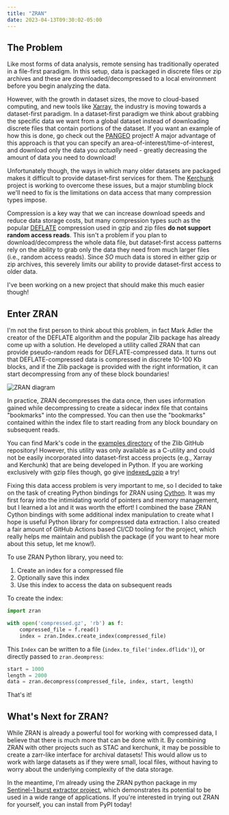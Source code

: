 ```yaml
---
title: "ZRAN"
date: 2023-04-13T09:30:02-05:00
---
```

## The Problem
Like most forms of data analysis, remote sensing has traditionally operated in a file-first paradigm. In this setup, data is packaged in discrete files or zip archives and these are downloaded/decompressed to a local environment before you begin analyzing the data. 

However, with the growth in dataset sizes, the move to cloud-based computing, and new tools like [Xarray](https://docs.xarray.dev/en/stable/index.html), the industry is moving towards a dataset-first paradigm. In a dataset-first paradigm we think about grabbing the specific data we want from a global dataset instead of downloading discrete files that contain portions of the dataset. If you want an example of how this is done, go check out the [PANGEO](https://pangeo.io) project! A major advantage of this approach is that you can specify an area-of-interest/time-of-interest, and download only the data you *actually* need - greatly decreasing the amount of data you need to download!

Unfortunately though, the ways in which many older datasets are packaged makes it difficult to provide dataset-first services for them. The [Kerchunk](https://fsspec.github.io/kerchunk/) project is working to overcome these issues, but a major stumbling block we'll need to fix is the limitations on data access that many compression types impose.

Compression is a key way that we can increase download speeds and reduce data storage costs, but many compression types such as the popular [DEFLATE](https://www.rfc-editor.org/rfc/rfc1951) compression used in gzip and zip files **do not support random access reads**. This isn't a problem if you plan to download/decompress the whole data file, but dataset-first access patterns rely on the ability to grab only the data they need from much larger files (i.e., random access reads). Since *SO* much data is stored in either gzip or zip archives, this severely limits our ability to provide dataset-first access to older data.

I've been working on a new project that should make this much easier though!

## Enter ZRAN
I'm not the first person to think about this problem, in fact Mark Adler the creator of the DEFLATE algorithm and the popular Zlib package has already come up with a solution. He developed a utility called ZRAN that can provide pseudo-random reads for DEFLATE-compressed data. It turns out that DEFLATE-compressed data is compressed in discrete 10-100 Kb blocks, and if the Zlib package is provided with the right information, it can start decompressing from any of these block boundaries!

![ZRAN diagram](/zran.svg)

In practice, ZRAN decompresses the data once, then uses information gained while decompressing to create a sidecar index file that contains "bookmarks" into the compressed. You can then use the "bookmarks" contained within the index file to start reading from any block boundary on subsequent reads.

You can find Mark's code in the [examples directory](https://github.com/madler/zlib/tree/master/examples) of the Zlib GitHub repository! However, this utility was only available as a C-utility and could not be easily incorporated into dataset-first access projects (e.g., Xarray and Kerchunk) that are being developed in Python. If you are working exclusively with gzip files though, go give [indexed_gzip](https://github.com/pauldmccarthy/indexed_gzip) a try!

Fixing this data access problem is very important to me, so I decided to take on the task of creating Python bindings for ZRAN using [Cython](https://cython.org). It was my first foray into the intimidating world of pointers and memory management, but I learned a lot and it was worth the effort! I combined the base ZRAN Cython bindings with some additional index manipulation to create what I hope is useful Python library for compressed data extraction. I also created a fair amount of GitHub Actions based CI/CD tooling for the project, which really helps me maintain and publish the package (if you want to hear more about this setup, let me know!).

To use ZRAN Python library, you need to:

1. Create an index for a compressed file
2. Optionally save this index
3. Use this index to access the data on subsequent reads

To create the index:
```python
import zran

with open('compressed.gz', 'rb') as f:
    compressed_file = f.read()
    index = zran.Index.create_index(compressed_file)
```
This `Index` can be written to a file (`index.to_file('index.dflidx')`), or directly passed to `zran.deompress`:
```python
start = 1000
length = 2000
data = zran.decompress(compressed_file, index, start, length)
```

That's it!

## What's Next for ZRAN?

While ZRAN is already a powerful tool for working with compressed data, I believe that there is much more that can be done with it. By combining ZRAN with other projects such as STAC and kerchunk, it may be possible to create a zarr-like interface for archival datasets! This would allow us to work with large datasets as if they were small, local files, without having to worry about the underlying complexity of the data storage.

In the meantime, I'm already using the ZRAN python package in my [Sentinel-1 burst extractor project](https://github.com/forrestfwilliams/zran), which demonstrates its potential to be used in a wide range of applications. If you're interested in trying out ZRAN for yourself, you can install from PyPI today!
